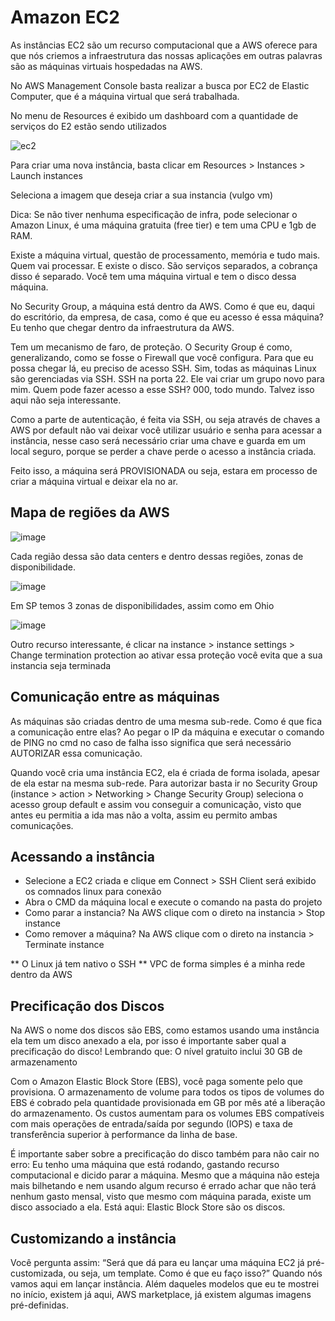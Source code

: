 # Amazon EC2 

As instâncias EC2 são um recurso computacional que a AWS oferece para que nós criemos a infraestrutura das nossas aplicações em outras palavras são as máquinas virtuais hospedadas na AWS.

No AWS Management Console basta realizar a busca por EC2 de Elastic Computer, que é a máquina virtual que será trabalhada.

No menu de Resources é exibido um dashboard com a quantidade de serviços do E2 estão sendo utilizados

![ec2](https://user-images.githubusercontent.com/34458509/143723410-a0db365d-1e75-422f-abf5-eae64c822c9e.png)

Para criar uma nova instância, basta clicar em Resources > Instances > Launch instances

Seleciona a imagem que deseja criar a sua instancia (vulgo vm)

 Dica: Se não tiver nenhuma especificação de infra, pode selecionar o Amazon Linux, é uma máquina gratuita (free tier) e tem uma CPU e 1gb de RAM.

Existe a máquina virtual, questão de processamento, memória e tudo mais. Quem vai processar. E existe o disco. São serviços separados, a cobrança disso é separado. Você tem uma máquina virtual e tem o disco dessa máquina.

No Security Group, a máquina está dentro da AWS. Como é que eu, daqui do escritório, da empresa, de casa, como é que eu acesso é essa máquina? Eu tenho que chegar dentro da infraestrutura da AWS.

Tem um mecanismo de faro, de proteção. O Security Group é como, generalizando, como se fosse o Firewall que você configura. Para que eu possa chegar lá, eu preciso de acesso SSH. Sim, todas as máquinas Linux são gerenciadas via SSH. SSH na porta 22. Ele vai criar um grupo novo para mim. Quem pode fazer acesso a esse SSH? 000, todo mundo. Talvez isso aqui não seja interessante.

Como a parte de autenticação, é feita via SSH, ou seja através de chaves a AWS por default não vai deixar você utilizar usuário e senha para acessar a instância, nesse caso será necessário criar uma chave e guarda em um local seguro, porque se perder a chave perde o acesso a instância criada.

Feito isso, a máquina será PROVISIONADA ou seja, estara em processo de criar a máquina virtual e deixar ela no ar.

## Mapa de regiões da AWS

![image](https://user-images.githubusercontent.com/34458509/143723831-444af5a1-afaa-469a-b33a-5531f4189352.png)

Cada região dessa são data centers e dentro dessas regiões, zonas de disponibilidade.

![image](https://user-images.githubusercontent.com/34458509/143723888-9c9c9900-00a1-4b25-a7be-2d3109108625.png)

Em SP temos 3 zonas de disponibilidades, assim como em Ohio

![image](https://user-images.githubusercontent.com/34458509/143723938-7c748019-223c-4769-88ac-7f41ce57a94a.png)

Outro recurso interessante, é clicar na instance > instance settings > Change termination protection ao ativar essa proteção você evita que a sua instancia seja terminada

## Comunicação entre as máquinas

As máquinas são criadas dentro de uma mesma sub-rede. Como é que fica a comunicação entre elas? Ao pegar o IP da máquina e executar o comando de PING no cmd no caso de falha isso significa que será necessário AUTORIZAR essa comunicação.

Quando você cria uma instância EC2, ela é criada de forma isolada, apesar de ela estar na mesma sub-rede. Para autorizar basta ir no Security Group (instance > action > Networking > Change Security Group) seleciona o acesso group default e assim vou conseguir a comunicação, visto que antes eu permitia a ida mas não a volta, assim eu permito ambas comunicações.

## Acessando a instância

- Selecione a EC2 criada e clique em Connect > SSH Client será exibido os comnados linux para conexão
- Abra o CMD da máquina local e execute o comando na pasta do projeto
- Como parar a instancia? Na AWS clique com o direto na instancia > Stop instance
- Como remover a máquina? Na AWS clique com o direto na instancia > Terminate instance

** O Linux já tem nativo o SSH
** VPC de forma simples é a minha rede dentro da AWS

## Precificação dos Discos

Na AWS o nome dos discos são EBS, como estamos usando uma instância ela tem um disco anexado a ela, por isso é importante saber qual a precificação do disco! Lembrando que: O nível gratuito inclui 30 GB de armazenamento

Com o Amazon Elastic Block Store (EBS), você paga somente pelo que provisiona. O armazenamento de volume para todos os tipos de volumes do EBS é cobrado pela quantidade provisionada em GB por mês até a liberação do armazenamento. Os custos aumentam para os volumes EBS compatíveis com mais operações de entrada/saída por segundo (IOPS) e taxa de transferência superior à performance da linha de base.

É importante saber sobre a precificação do disco também para não cair no erro: Eu tenho uma máquina que está rodando, gastando recurso computacional e dicido parar a máquina. Mesmo que a máquina não esteja mais bilhetando e nem usando algum recurso é errado achar que não terá nenhum gasto mensal, visto que mesmo com máquina parada, existe um disco associado a ela. Está aqui: Elastic Block Store são os discos.

## Customizando a instância

Você pergunta assim: “Será que dá para eu lançar uma máquina EC2 já pré-customizada, ou seja, um template. Como é que eu faço isso?” Quando nós vamos aqui em lançar instância. Além daqueles modelos que eu te mostrei no início, existem já aqui, AWS marketplace, já existem algumas imagens pré-definidas.
